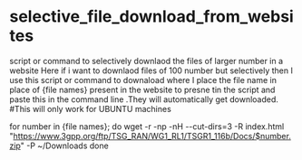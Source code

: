 # selective_file_download_from_websites
script or command to selectively downlaod the files of larger number  in a website
Here if i want to downlaod files of 100 number but selectively then I use this script or command to downaload where I place the file name  in place of {file names} present in the website to presne tin the script and paste this in the command line .They will automatically get downloaded.
#This will only work for UBUNTU machines

for number in {file names}; do
    wget -r -np -nH --cut-dirs=3 -R index.html "https://www.3gpp.org/ftp/TSG_RAN/WG1_RL1/TSGR1_116b/Docs/$number.zip" -P ~/Downloads
done
